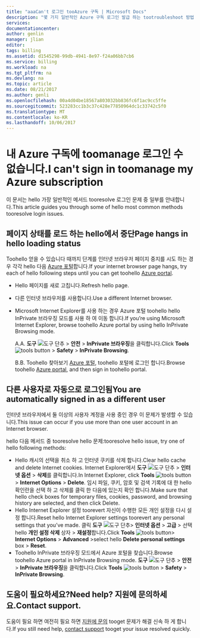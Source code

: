 ```yaml
---
title: "aaaCan't 로그인 tooAzure 구독 | Microsoft Docs"
description: "몇 가지 일반적인 Azure 구독 로그인 발급 하는 tootroubleshoot 방법을 설명 합니다."
services: 
documentationcenter: 
author: genlin
manager: jlian
editor: 
tags: billing
ms.assetid: d1545298-99db-4941-8e97-f24a06bb7cb6
ms.service: billing
ms.workload: na
ms.tgt_pltfrm: na
ms.devlang: na
ms.topic: article
ms.date: 08/21/2017
ms.author: genli
ms.openlocfilehash: 00a4d04be18567a803032bb836fc6f1ac9cc5ffe
ms.sourcegitcommit: 523283cc1b3c37c428e77850964dc1c33742c5f0
ms.translationtype: MT
ms.contentlocale: ko-KR
ms.lasthandoff: 10/06/2017
---
```

# <a name="i-cant-sign-in-toomanage-my-azure-subscription"></a><span data-ttu-id="253e6-103">내 Azure 구독에 toomanage 로그인 수 없습니다.</span><span class="sxs-lookup"><span data-stu-id="253e6-103">I can't sign in toomanage my Azure subscription</span></span>
<span data-ttu-id="253e6-104">이 문서는 hello 가장 일반적인 메서드 tooresolve 로그인 문제 중 일부를 안내합니다.</span><span class="sxs-lookup"><span data-stu-id="253e6-104">This article guides you through some of hello most common methods tooresolve login issues.</span></span>

## <a name="page-hangs-in-hello-loading-status"></a><span data-ttu-id="253e6-105">페이지 상태를 로드 하는 hello에서 중단</span><span class="sxs-lookup"><span data-stu-id="253e6-105">Page hangs in hello loading status</span></span>
<span data-ttu-id="253e6-106">Toohello 얻을 수 있습니다 때까지 단계를 인터넷 브라우저 페이지 중지를 시도 하는 경우 각각 hello 다음 [Azure 포털](https://portal.azure.com)합니다.</span><span class="sxs-lookup"><span data-stu-id="253e6-106">If your internet browser page hangs, try each of hello following steps until you can get toohello [Azure portal](https://portal.azure.com).</span></span>

* <span data-ttu-id="253e6-107">Hello 페이지를 새로 고칩니다.</span><span class="sxs-lookup"><span data-stu-id="253e6-107">Refresh hello page.</span></span>
* <span data-ttu-id="253e6-108">다른 인터넷 브라우저를 사용합니다.</span><span class="sxs-lookup"><span data-stu-id="253e6-108">Use a different Internet browser.</span></span>
* <span data-ttu-id="253e6-109">Microsoft Internet Explorer를 사용 하는 경우 Azure 포털 toohello hello InPrivate 브라우징 모드를 사용 하 여 이동 합니다.</span><span class="sxs-lookup"><span data-stu-id="253e6-109">If you’re using Microsoft Internet Explorer, browse toohello Azure portal by using hello InPrivate Browsing mode.</span></span> 
  
  <span data-ttu-id="253e6-110">A.</span><span class="sxs-lookup"><span data-stu-id="253e6-110">A.</span></span> <span data-ttu-id="253e6-111">**도구** ![도구 단추](./media/billing-cannot-login-subscription/Toolsbutton.png) > **안전** > **InPrivate 브라우징**을 클릭합니다.</span><span class="sxs-lookup"><span data-stu-id="253e6-111">Click **Tools** ![tools button](./media/billing-cannot-login-subscription/Toolsbutton.png) > **Safety** > **InPrivate Browsing**.</span></span>
  
  <span data-ttu-id="253e6-112">B.</span><span class="sxs-lookup"><span data-stu-id="253e6-112">B.</span></span> <span data-ttu-id="253e6-113">Toohello 찾아보기 [Azure 포털](https://portal.azure.com), toohello 포털에 로그인 합니다.</span><span class="sxs-lookup"><span data-stu-id="253e6-113">Browse toohello [Azure portal](https://portal.azure.com), and then sign in toohello portal.</span></span>

## <a name="you-are-automatically-signed-in-as-a-different-user"></a><span data-ttu-id="253e6-114">다른 사용자로 자동으로 로그인됨</span><span class="sxs-lookup"><span data-stu-id="253e6-114">You are automatically signed in as a different user</span></span>
<span data-ttu-id="253e6-115">인터넷 브라우저에서 둘 이상의 사용자 계정을 사용 중인 경우 이 문제가 발생할 수 있습니다.</span><span class="sxs-lookup"><span data-stu-id="253e6-115">This issue can occur if you use more than one user account in an Internet browser.</span></span>

<span data-ttu-id="253e6-116">hello 다음 메서드 중 tooresolve hello 문제:</span><span class="sxs-lookup"><span data-stu-id="253e6-116">tooresolve hello issue, try one of hello following methods:</span></span>

* <span data-ttu-id="253e6-117">Hello 캐시의 선택을 취소 하 고 인터넷 쿠키를 삭제 합니다.</span><span class="sxs-lookup"><span data-stu-id="253e6-117">Clear hello cache and delete Internet cookies.</span></span> <span data-ttu-id="253e6-118">Internet Explorer에서 **도구** ![도구 단추](./media/billing-cannot-login-subscription/Toolsbutton.png) > **인터넷 옵션** > **삭제**를 클릭합니다.</span><span class="sxs-lookup"><span data-stu-id="253e6-118">In Internet Explorer, click **Tools** ![tools button](./media/billing-cannot-login-subscription/Toolsbutton.png) > **Internet Options** > **Delete**.</span></span> <span data-ttu-id="253e6-119">임시 파일, 쿠키, 암호 및 검색 기록에 대 한 hello 확인란을 선택 하 고 삭제를 클릭 한 다음에 있는지 확인 합니다.</span><span class="sxs-lookup"><span data-stu-id="253e6-119">Make sure that hello check boxes for temporary files, cookies, password, and browsing history are selected, and then click Delete.</span></span>
* <span data-ttu-id="253e6-120">Hello Internet Explorer 설정 toorevert 자신이 수행한 모든 개인 설정을 다시 설정 합니다.</span><span class="sxs-lookup"><span data-stu-id="253e6-120">Reset hello Internet Explorer settings toorevert any personal settings that you’ve made.</span></span> <span data-ttu-id="253e6-121">클릭 **도구** ![도구 단추](./media/billing-cannot-login-subscription/Toolsbutton.png)> **인터넷 옵션** > **고급** > 선택 hello **개인 설정 삭제** 상자 > **재설정**합니다.</span><span class="sxs-lookup"><span data-stu-id="253e6-121">Click **Tools** ![tools button](./media/billing-cannot-login-subscription/Toolsbutton.png)> **Internet Options** > **Advanced** >select hello **Delete personal settings** box > **Reset**.</span></span>
* <span data-ttu-id="253e6-122">Toohello InPrivate 브라우징 모드에서 Azure 포털을 찾습니다.</span><span class="sxs-lookup"><span data-stu-id="253e6-122">Browse toohello Azure portal in InPrivate Browsing mode.</span></span> <span data-ttu-id="253e6-123">**도구** ![도구 단추](./media/billing-cannot-login-subscription/Toolsbutton.png) > **안전** > **InPrivate 브라우징**을 클릭합니다.</span><span class="sxs-lookup"><span data-stu-id="253e6-123">Click **Tools** ![tools button](./media/billing-cannot-login-subscription/Toolsbutton.png) > **Safety** > **InPrivate Browsing**.</span></span>

## <a name="need-help-contact-support"></a><span data-ttu-id="253e6-124">도움이 필요하세요?</span><span class="sxs-lookup"><span data-stu-id="253e6-124">Need help?</span></span> <span data-ttu-id="253e6-125">지원에 문의하세요.</span><span class="sxs-lookup"><span data-stu-id="253e6-125">Contact support.</span></span>
<span data-ttu-id="253e6-126">도움이 필요 하면 여전히 필요 하면 [지원에 문의](http://go.microsoft.com/fwlink/?linkid=544831&clcid=0x409) tooget 문제가 해결 신속 하 게 합니다.</span><span class="sxs-lookup"><span data-stu-id="253e6-126">If you still need help, [contact support](http://go.microsoft.com/fwlink/?linkid=544831&clcid=0x409) tooget your issue resolved quickly.</span></span> 

